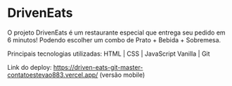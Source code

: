 # DrivenEats

O projeto DrivenEats é um restaurante especial que entrega seu pedido em 6 minutos! Podendo escolher um combo de Prato + Bebida + Sobremesa.

Principais tecnologias utilizadas: HTML | CSS | JavaScript Vanilla | Git

Link do deploy: https://driven-eats-git-master-contatoestevao883.vercel.app/ (versão mobile)
